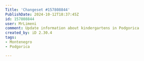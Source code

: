 ```yaml
---
Title: 'Changeset #157808844'
PublishDate: 2024-10-12T18:37:45Z
id: 157808844
user: MrLimeni
comment: Update information about kindergartens in Podgorica
created_by: iD 2.30.4
tags:
- Montenegro
- Podgorica

---
```

